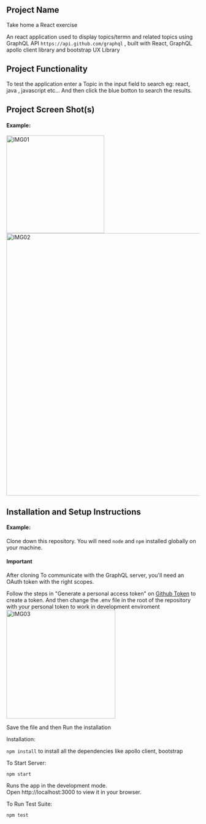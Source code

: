 ## Project Name

Take home a React exercise

An react application used to display topics/termn  and related topics using GraphQL API `https://api.github.com/graphql` , built with React, GraphQL apollo client library and bootstrap UX Library

## Project Functionality

To test the application enter a Topic in the input field to search eg: react,  java , javascript etc...
And then click the blue botton to search the results.

## Project Screen Shot(s)

#### Example:   

<img width="255" alt="IMG01" src="https://user-images.githubusercontent.com/5749839/195664412-28df4b3d-38a5-46a8-8580-8f49af73a741.PNG">

<img width="685" alt="IMG02" src="https://user-images.githubusercontent.com/5749839/195664453-5f46005f-4578-4ddb-b429-e9ee308ec0e8.PNG">

## Installation and Setup Instructions

#### Example:  

Clone down this repository. You will need `node` and `npm` installed globally on your machine.  

#### Important
After cloning
To communicate with the GraphQL server, you'll need an OAuth token with the right scopes.

Follow the steps in "Generate a personal access token" on [Github Token](https://docs.github.com/en/authentication/keeping-your-account-and-data-secure/creating-a-personal-access-token) to create a token.
And then change the .env file in the root of the repository with your personal token to work in development enviroment
<img width="284" alt="IMG03" src="https://user-images.githubusercontent.com/5749839/195667166-67449c0c-b925-4872-9324-6d23c0fa0baf.PNG">

Save the file and then Run the installation

Installation:

`npm install`  to install all the dependencies like apollo client, bootstrap 

To Start Server:

`npm start`  

Runs the app in the development mode.\
Open http://localhost:3000 to view it in your browser.

To Run Test Suite:  

`npm test` 
